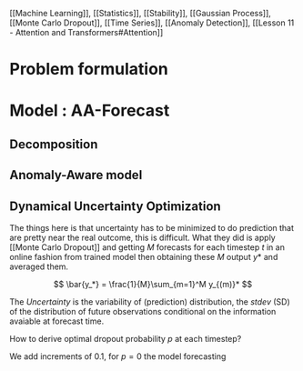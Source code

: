 [[Machine Learning]], [[Statistics]], [[Stability]], [[Gaussian Process]], [[Monte Carlo Dropout]], [[Time Series]], [[Anomaly Detection]], [[Lesson 11 - Attention and Transformers#Attention]]
# Problem formulation

# Model : AA-Forecast

## Decomposition

## Anomaly-Aware model

## Dynamical Uncertainty Optimization

The things here is that uncertainty has to be minimized to do prediction that are pretty near the real outcome, this is difficult. What they did is apply [[Monte Carlo Dropout]] and getting $M$ forecasts for each timestep $t$ in an online fashion from trained model then obtaining these $M$ output $y*$ and averaged them.

$$
\bar{y_*} = \frac{1}{M}\sum_{m=1}^M y_{(m)}*
$$

The *Uncertainty* is the variability of (prediction) distribution, the *stdev* (SD) of the distribution of future observations conditional on the information avaiable at forecast time.

How to derive optimal dropout probability $p$ at each timestep? 

We add increments of $0.1$, for $p=0$ the model forecasting

